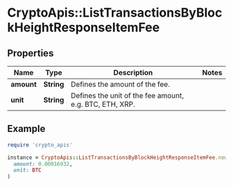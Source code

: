 # CryptoApis::ListTransactionsByBlockHeightResponseItemFee

## Properties

| Name | Type | Description | Notes |
| ---- | ---- | ----------- | ----- |
| **amount** | **String** | Defines the amount of the fee. |  |
| **unit** | **String** | Defines the unit of the fee amount, e.g. BTC, ETH, XRP. |  |

## Example

```ruby
require 'crypto_apis'

instance = CryptoApis::ListTransactionsByBlockHeightResponseItemFee.new(
  amount: 0.00016932,
  unit: BTC
)
```

